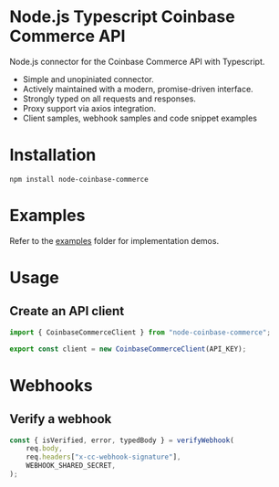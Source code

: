 # Node.js Typescript Coinbase Commerce API

Node.js connector for the Coinbase Commerce API with Typescript.

- Simple and unopiniated connector.
- Actively maintained with a modern, promise-driven interface.
- Strongly typed on all requests and responses.
- Proxy support via axios integration.
- Client samples, webhook samples and code snippet examples

# Installation

`npm install node-coinbase-commerce`

# Examples

Refer to the [examples](./examples) folder for implementation demos.

# Usage

## Create an API client

```typescript
import { CoinbaseCommerceClient } from "node-coinbase-commerce";

export const client = new CoinbaseCommerceClient(API_KEY);
```

# Webhooks

## Verify a webhook

```typescript
const { isVerified, error, typedBody } = verifyWebhook(
	req.body,
	req.headers["x-cc-webhook-signature"],
	WEBHOOK_SHARED_SECRET,
);
```
